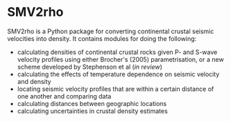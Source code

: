 # SMV2rho

 SMV2rho is a Python package for converting continental crustal seismic velocities into density.
 It contains modules for doing the following:

 * calculating densities of continental crustal rocks given P- and S-wave velocity profiles using either Brocher's (2005) parametrisation, or a new scheme developed by Stephenson et al (_in review_)
 * calculating the effects of temperature dependence on seismic velocity and density
 * locating seismic velocity profiles that are within a certain distance of one another and comparing data
 * calculating distances between geographic locations
 * calculating uncertainties in crustal density estimates